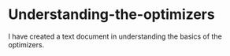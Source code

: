 # Understanding-the-optimizers
I have created a text document in understanding the basics of the optimizers.
